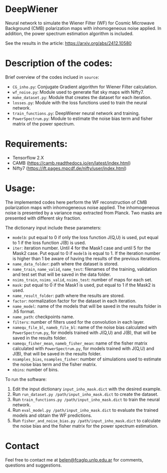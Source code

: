 # DeepWiener
Neural network to simulate the Wiener Filter (WF) for Cosmic Microwave Background (CMB) polarization maps with inhomogeneous noise applied. In addition, the power spectrum estimation algorithm is included.

See the results in the article: https://arxiv.org/abs/2412.10580


# Description of the codes: 

Brief overview of the codes inclued in ``source``:
- ``CG_inho.py``: Conjugate Gradient algorithm for Wiener Filter calculation.
- ``wf_noise.py``: Module used to generate flat sky maps with Nifty7.
- ``make_dataset.py``: Module that creates the dataset for each iteration.
- ``losses.py``: Module with the loss functions used to train the neural network. 
- ``train_functions.py``: DeepWiener neural network and training.
- ``PowerSpectrum.py``: Module to estimate the noise bias term and fisher matrix of the power spectrum.

# Requirements: 

- Tensorflow 2.X
- CAMB (https://camb.readthedocs.io/en/latest/index.html)
- Nifty7 (https://ift.pages.mpcdf.de/nifty/user/index.html)


# Usage: 

The implemented codes here perform the WF reconstruction of CMB polarization maps with inhomogeneous noise applied. The inhomogeneous noise is presented by a variance map extracted from Planck. Two masks are presented with different sky fraction. 

The dictionary input include these parameters:

- ``modelb``: put equal to 0 if only the loss function J(Q,U) is used, put equal to 1 if the loss function J(B) is used.
- ``iter``: iteration number. Until 4 for the Mask1 case and until 5 for the Mask2 case. Put equal to 0 if ``modelb`` is equal to 1. If the iteration number is higher than 1 be aware of having the results of the previous iterations.    
- ``name_data_folder``: path where the dataset is stored.
- ``name_train``, ``name_valid``, ``name_test``: filenames of the training, validation and test set that will be saved in the data folder.
- ``nsims_train``, ``nsims_valid``, ``nsims_test``: number of maps for each set.
- ``mask``: put equal to 0 if the Mask1 is used, put equal to 1 if the Mask2 is used.
- ``name_result_folder``: path where the results are stored.
- ``factor``: normalization factor for the dataset in each iteration.
- ``name_model``: name of the models that will be saved in the results folder in .h5 format.
- ``name_path``: checkpoints name.
- ``filters``: number of filters used for the convolution in each layer.
- ``namequ_file_bl``, ``nameb_file_bl``: name of the noise bias calculated with ``PowerSpectrum.py``, for models trained with J(Q,U) and J(B), that will be saved in the results folder.
- ``namequ_fisher_mean``, ``nameb_fisher_mean``: name of the fisher matrix calculated with ``PowerSpectrum.py``, for models trained with J(Q,U) and J(B), that will be saved in the results folder.
- ``nsamples_bias``, ``nsamples_fisher``: number of simulations used to estimate the noise bias term and the fisher matrix.
- ``nbins``: number of bins.

To run the software: 

1. Edit the input dictionary ``input_inho_mask.dict`` with the desired example.
2. Run ``run_dataset.py /path/input_inho_mask.dict`` to create the dataset.
3. Run ``train_functions.py /path/input_inho_mask.dict`` to train the neural network.
4. Run ``eval_model.py /path/input_inho_mask.dict`` to evaluate the trained models and obtain the WF predictions.
5. Run ``fisher_and_noise_bias.py /path/input_inho_mask.dict`` to calculate the noise bias and the fisher matrix for the power spectrum estimation.

# Contact 

Feel free to contact me at belen@fcaglp.unlp.edu.ar for comments, questions and suggestions.










